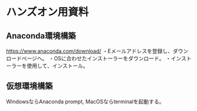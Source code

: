 # ハンズオン用資料
## Anaconda環境構築
https://www.anaconda.com/download/
・Eメールアドレスを登録し、ダウンロードページヘ。
・OSに合わせたインストーラーをダウンロード。
・インストーラーを使用して、インストール。
## 仮想環境構築
WindowsならAnaconda prompt, MacOSならterminalを起動する。
